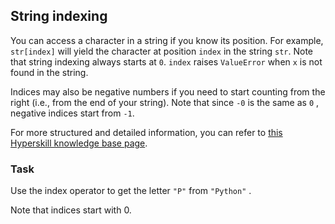 ## String indexing

You can access a character in a string if you know its position. For example, 
`str[index]` will yield the character at position `index` in the string `str`.
Note that string indexing always starts at `0`. `index` raises `ValueError` 
when `x` is not found in the string.

Indices may also be negative numbers if you need to start counting from the right 
(i.e., from the end of your string). 
Note that since `-0` is the same as `0` , negative indices start from `-1`.  

For more structured and detailed information, you can refer to [this Hyperskill knowledge base page](https://hyperskill.org/learn/step/6189).

### Task
Use the index operator to get the letter `"P"` from `"Python"` .  

<div class="hint">Note that indices start with 0.</div>
